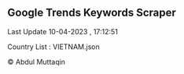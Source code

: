 

## Google Trends Keywords Scraper 
 
Last Update 10-04-2023 , 17:12:51

Country List :
VIETNAM.json



© Abdul Muttaqin 
